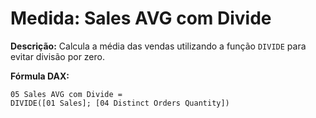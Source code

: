 # Medida: Sales AVG com Divide

**Descrição:** Calcula a média das vendas utilizando a função `DIVIDE` para evitar divisão por zero.

**Fórmula DAX:**
```DAX
05 Sales AVG com Divide = 
DIVIDE([01 Sales]; [04 Distinct Orders Quantity])
